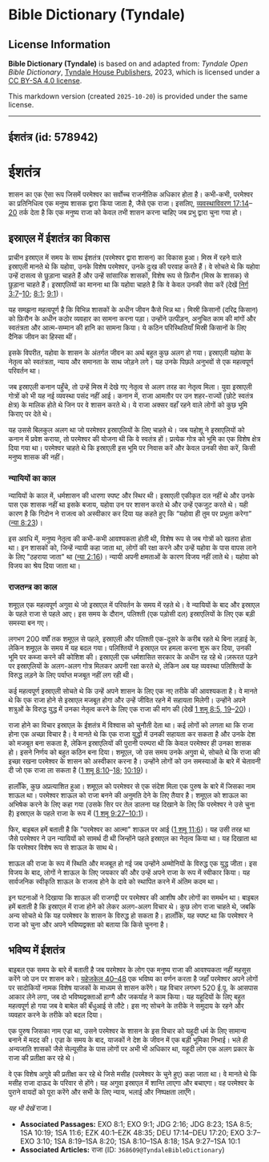 # Bible Dictionary (Tyndale)

## License Information

**Bible Dictionary (Tyndale)** is based on and adapted from: _Tyndale Open Bible Dictionary_, [Tyndale House Publishers](https://tyndaleopenresources.com/), 2023, which is licensed under a [CC BY-SA 4.0 license](https://creativecommons.org/licenses/by-sa/4.0/legalcode.en).

This markdown version (created `2025-10-20`) is provided under the same license.



--------------------------------

## ईशतंत्र (id: 578942)

ईशतंत्र
=======

शासन का एक ऐसा रूप जिसमें परमेश्वर का सर्वोच्च राजनीतिक अधिकार होता है। कभी\-कभी, परमेश्वर का प्रतिनिधित्व एक मनुष्य शासक द्वारा किया जाता है, जैसे एक राजा। इसलिए, [व्यवस्थाविवरण 17:14](https://ref.ly/Deut17:14-Deut17:20)–[20](https://ref.ly/Deut17:14-Deut17:20) तर्क देता है कि एक मनुष्य राजा को केवल तभी शासन करना चाहिए जब प्रभु द्वारा चुना गया हो।

इस्राएल में ईशतंत्र का विकास
----------------------------

प्राचीन इस्राएल में समय के साथ ईशतंत्र (परमेश्वर द्वारा शासन) का विकास हुआ। मिस्र में रहने वाले इस्राएली मानते थे कि यहोवा, उनके विशेष परमेश्वर, उनके दुःख की परवाह करते हैं। वे सोचते थे कि यहोवा उन्हें दासत्व से छुड़ाना चाहते हैं और उन्हें सांसारिक शासकों, विशेष रूप से फ़िरौन (मिस्र के शासक) से छुड़ाना चाहते हैं। इस्राएलियों का मानना ​​था कि यहोवा चाहते है कि वे केवल उनकी सेवा करें (देखें [निर्ग 3:7](https://ref.ly/Exod3:7-Exod3:10)–[10](https://ref.ly/Exod3:7-Exod3:10); [8:1](https://ref.ly/Exod8:1); [9:1](https://ref.ly/Exod9:1))।

यह समझना महत्वपूर्ण है कि विभिन्न शासकों के अधीन जीवन कैसे भिन्न था। मिस्री किसानों (दरिद्र किसान) को फ़िरौन के अधीन कठोर व्यवहार का सामना करना पड़ा। उन्होंने उत्पीड़न, अनुचित काम की मांगों और स्वतंत्रता और आत्म\-सम्मान की हानि का सामना किया। ये कठिन परिस्थितियाँ मिस्री किसानों के लिए दैनिक जीवन का हिस्सा थीं।

इसके विपरीत, यहोवा के शासन के अंतर्गत जीवन का अर्थ बहुत कुछ अलग हो गया। इस्राएली यहोवा के नेतृत्व को स्वतंत्रता, न्याय और समानता के साथ जोड़ने लगे। यह उनके पिछले अनुभवों से एक महत्वपूर्ण परिवर्तन था।

जब इस्राएली कनान पहुँचे, तो उन्हें मिस्र में देखे गए नेतृत्व से अलग तरह का नेतृत्व मिला। युवा इस्राएली गोत्रों को भी यह नई व्यवस्था पसंद नहीं आई। कनान में, राजा आमतौर पर उन शहर\-राज्यों (छोटे स्वतंत्र क्षेत्र) के मालिक होते थे जिन पर वे शासन करते थे। ये राजा अक्सर वहाँ रहने वाले लोगों को कुछ भूमि किराए पर देते थे।

यह उससे बिलकुल अलग था जो परमेश्वर इस्राएलियों के लिए चाहते थे। जब यहोशू ने इस्राएलियों को कनान में प्रवेश कराया, तो परमेश्वर की योजना थी कि वे स्वतंत्र हों। प्रत्येक गोत्र को भूमि का एक विशेष क्षेत्र दिया गया था। परमेश्वर चाहते थे कि इस्राएली इस भूमि पर निवास करें और केवल उनकी सेवा करें, किसी मनुष्य शासक की नहीं।

### न्यायियों का काल

न्यायियों के काल में, धर्मशासन की धारणा स्पष्ट और स्थिर थी। इस्राएली एकीकृत दल नहीं थे और उनके पास एक शासक नहीं था इसके बजाय, यहोवा उन पर शासन करते थे और उन्हें एकजुट करते थे। यही कारण है कि गिदोन ने राजत्व को अस्वीकार कर दिया यह कहते हुए कि “यहोवा ही तुम पर प्रभुता करेगा” ([न्या 8:23](https://ref.ly/Judg8:23))।

इस अवधि में, मनुष्य नेतृत्व की कभी\-कभी आवश्यकता होती थी, विशेष रूप से जब गोत्रों को खतरा होता था। इन शासकों को, जिन्हें न्यायी कहा जाता था, लोगों की रक्षा करने और उन्हें यहोवा के पास वापस लाने के लिए "ठहराया जाता" था ([न्या 2:16](https://ref.ly/Judg2:16))। न्यायी अपनी क्षमताओं के कारण विजय नहीं लाते थे। यहोवा को विजय का श्रेय दिया जाता था।

### राजतन्त्र का काल

शमूएल एक महत्वपूर्ण अगुवा थे जो इस्राएल में परिवर्तन के समय में रहते थे। वे न्यायियों के बाद और इस्राएल के पहले राजा से पहले आए। इस समय के दौरान, पलिश्ती (एक पड़ोसी दल) इस्राएलियों के लिए एक बड़ी समस्या बन गए।

लगभग 200 वर्षों तक शमूएल से पहले, इस्राएली और पलिश्ती एक\-दूसरे के करीब रहते थे बिना लड़ाई के, लेकिन शमूएल के समय में यह बदल गया। पलिश्तियों ने इस्राएल पर हमला करना शुरू कर दिया, उनकी भूमि पर कब्जा करने की कोशिश की। इस्राएली एक धर्मशासित सरकार के अधीन रह रहे थे।ज़रूरत पड़ने पर इस्राएलियों के अलग\-अलग गोत्र मिलकर अपनी रक्षा करते थे, लेकिन अब यह व्यवस्था पलिश्तियों के विरुद्ध लड़ने के लिए पर्याप्त मजबूत नहीं लग रही थी।

कई महत्वपूर्ण इस्राएली सोचते थे कि उन्हें अपने शासन के लिए एक नए तरीके की आवश्यकता है। वे मानते थे कि एक राजा होने से इस्राएल मजबूत होगा और उन्हें जीवित रहने में सहायता मिलेगी। उन्होंने अपने शत्रुओं के विरुद्ध युद्ध में उनका नेतृत्व करने के लिए एक राजा की मांग की (देखें [1 शमू 8:5, 19](https://ref.ly/1Sam8:5,1Sam8:19-1Sam8:20)–[20](https://ref.ly/1Sam8:5,1Sam8:19-1Sam8:20))। 

राजा होने का विचार इस्राएल के ईशतंत्र में विश्वास को चुनौती देता था। कई लोगों को लगता था कि राजा होना एक अच्छा विचार है। वे मानते थे कि एक राजा युद्धों में उनकी सहायता कर सकता है और उनके देश को मजबूत बना सकता है, लेकिन इस्राएलियों की पुरानी परम्परा थी कि केवल परमेश्वर ही उनका शासक हो। इसने निर्णय को बहुत कठिन बना दिया। शमूएल, जो उस समय उनके अगुवा थे, सोचते थे कि राजा की इच्छा रखना परमेश्वर के शासन को अस्वीकार करना है। उन्होंने लोगों को उन समस्याओं के बारे में चेतावनी दी जो एक राजा ला सकता है ([1 शमू 8:10](https://ref.ly/1Sam8:10-1Sam8:18)–[18](https://ref.ly/1Sam8:10-1Sam8:18); [10:19](https://ref.ly/1Sam10:19))।

हालाँकि, कुछ अप्रत्याशित हुआ। शमूएल को परमेश्वर से एक संदेश मिला एक पुरुष के बारे में जिसका नाम शाऊल था। परमेश्वर शाऊल को राजा बनने की अनुमति देने के लिए तैयार है। शमूएल को शाऊल का अभिषेक करने के लिए कहा गया (उसके सिर पर तेल डालना यह दिखाने के लिए कि परमेश्वर ने उसे चुना है) इस्राएल के पहले राजा के रूप में ([1 शमू 9:27–10:1](https://ref.ly/1Sam9:27-1Sam10:1))।

फिर, बाइबल हमें बताती है कि "परमेश्वर का आत्मा" शाऊल पर आई ([1 शमू 11:6](https://ref.ly/1Sam11:6))। यह उसी तरह था जैसे परमेश्वर ने उन न्यायियों को सामर्थ दी थी जिन्होंने पहले इस्राएल का नेतृत्व किया था। यह दिखाता था कि परमेश्वर विशेष रूप से शाऊल के साथ थे।

शाऊल की राजा के रूप में स्थिति और मजबूत हो गई जब उन्होंने अम्मोनियों के विरुद्ध एक युद्ध जीता। इस विजय के बाद, लोगों ने शाऊल के लिए जयकार की और उन्हें अपने राजा के रूप में स्वीकार किया। यह सार्वजनिक स्वीकृति शाऊल के राजत्व होने के दावे को स्थापित करने में अंतिम कदम था।

इन घटनाओं ने दिखाया कि शाऊल की राजगद्दी पर परमेश्वर की आशीष और लोगों का समर्थन था। बाइबल हमें बताती है कि इस्राएल में राजा होने को लेकर अलग\-अलग विचार थे। कुछ लोग राजा चाहते थे, जबकि अन्य सोचते थे कि यह परमेश्वर के शासन के विरुद्ध हो सकता है। हालाँकि, यह स्पष्ट था कि परमेश्वर ने राजा को चुना और अपने भविष्यद्वक्ता को बताया कि किसे चुनना है।

भविष्य में ईशतंत्र
------------------

बाइबल एक समय के बारे में बताती है जब परमेश्वर के लोग एक मनुष्य राजा की आवश्यकता नहीं महसूस करेंगे जो उन पर शासन करे। [यहेजकेल 40–48](https://ref.ly/Ezek40:1-Ezek48:35) एक भविष्य का वर्णन करता है जहाँ परमेश्वर अपने लोगों पर सादोकियों नामक विशेष याजकों के माध्यम से शासन करेंगे। यह विचार लगभग 520 ई.पू. के आसपास आकार लेने लगा, जब दो भविष्यद्वक्ताओं हाग्गै और जकर्याह ने काम किया। यह यहूदियों के लिए बहुत महत्वपूर्ण हो गया जब वे बाबेल की बँधुआई से लौटे। इस नए सोचने के तरीके ने समुदाय के रहने और व्यवहार करने के तरीके को बदल दिया।

एक पुरुष जिसका नाम एज्रा था, उसने परमेश्वर के शासन के इस विचार को यहूदी धर्म के लिए सामान्य बनाने में मदद की। एज्रा के समय के बाद, याजकों ने देश के जीवन में एक बड़ी भूमिका निभाई। भले ही अन्यजाति शासकों जैसे सेल्यूसीड के पास लोगों पर अभी भी अधिकार था, यहूदी लोग एक अलग प्रकार के राजा की प्रतीक्षा कर रहे थे।

वे एक विशेष अगुवे की प्रतीक्षा कर रहे थे जिसे मसीह (परमेश्वर के चुने हुए) कहा जाता था। वे मानते थे कि मसीह राजा दाऊद के परिवार से होंगे। यह अगुवा इस्राएल में शान्ति लाएगा और बचाएगा। वह परमेश्वर के पुराने वायदों को पूरा करेंगे और सभी के लिए न्याय, भलाई और निष्पक्षता लाएँगे। 

*यह भी देखें* राजा I

* **Associated Passages:** EXO 8:1; EXO 9:1; JDG 2:16; JDG 8:23; 1SA 8:5; 1SA 10:19; 1SA 11:6; EZK 40:1–EZK 48:35; DEU 17:14–DEU 17:20; EXO 3:7–EXO 3:10; 1SA 8:19–1SA 8:20; 1SA 8:10–1SA 8:18; 1SA 9:27–1SA 10:1
* **Associated Articles:** राजा (ID: `368609@TyndaleBibleDictionary`)


